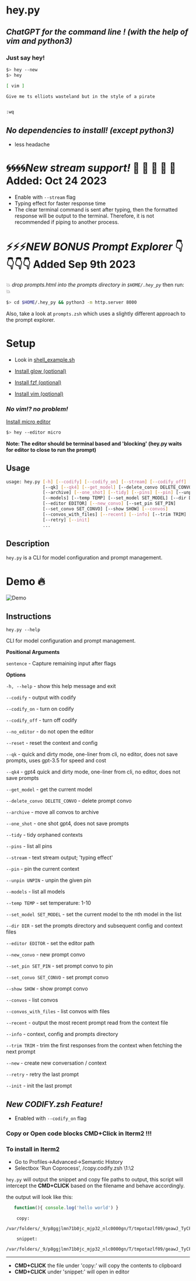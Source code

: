 # hey.py

## _ChatGPT for the command line ! (with the help of vim and python3)_

### Just say hey!

```sh
$> hey --new
$> hey

[ vim ]

Give me ts elliots wasteland but in the style of a pirate


:wq
```

## _No dependencies to install! (except python3)_

- less headache

# 🌀🌀🌀🌀*New stream support!* 🫶 🫶 🫶 🫶 🫶 Added: Oct 24 2023

- Enable with `--stream` flag
- Typing effect for faster response time
- The clear terminal command is sent after typing, then the formatted response will be output to the terminal. Therefore, it is not recommended if piping to another process.

# ⚡️⚡️⚡️️*NEW BONUS Prompt Explorer* 👇👇👇👇 Added Sep 9th 2023

💥 _drop prompts.html into the prompts directory in `$HOME/.hey_py`_
then run: 💥

```sh
$> cd $HOME/.hey_py && python3 -m http.server 8000
```

Also, take a look at `prompts.zsh` which uses a slightly different approach to the prompt explorer.

# Setup

- Look in [shell_example.sh](https://github.com/robby-robby/hey.py/blob/main/shell_example.sh)

- [Install glow (optional)](https://github.com/charmbracelet/glow)

- [Install fzf (optional)](https://github.com/junegunn/fzf)

- [Install vim (optional)](https://www.vim.org/download.php)

### _No vim!? no problem!_

[Install micro editor ](https://micro-editor.github.io/)

```sh
$> hey --editor micro
```

**Note: The editor should be terminal based and 'blocking' (hey.py waits for editor to close to run the prompt)**

## Usage

```sh
usage: hey.py [-h] [--codify] [--codify_on] [--stream] [--codify_off] [--no_editor] [--reset]
              [--qk] [--qk4] [--get_model] [--delete_convo DELETE_CONVO]
              [--archive] [--one_shot] [--tidy] [--pins] [--pin] [--unpin UNPIN]
              [--models] [--temp TEMP] [--set_model SET_MODEL] [--dir DIR]
              [--editor EDITOR] [--new_convo] [--set_pin SET_PIN]
              [--set_convo SET_CONVO] [--show SHOW] [--convos]
              [--convos_with_files] [--recent] [--info] [--trim TRIM] [--new]
              [--retry] [--init]
              ...
```

## Description

`hey.py` is a CLI for model configuration and prompt management.

# Demo 🔥

![Demo](https://github.com/robby-robby/hey.py/blob/demo/hey_demo.gif)

## Instructions

`hey.py --help`

CLI for model configuration and prompt management.

**Positional Arguments**

`sentence` - Capture remaining input after flags

**Options**

`-h, --help` - show this help message and exit

`--codify` - output with codify

`--codify_on` - turn on codify

`--codify_off` - turn off codify

`--no_editor` - do not open the editor

`--reset` - reset the context and config

`--qk` - quick and dirty mode, one-liner from cli, no editor, does not save prompts, uses gpt-3.5 for speed and cost

`--qk4` - gpt4 quick and dirty mode, one-liner from cli, no editor, does not save prompts

`--get_model` - get the current model

`--delete_convo DELETE_CONVO` - delete prompt convo

`--archive` - move all convos to archive

`--one_shot` - one shot gpt4, does not save prompts

`--tidy` - tidy orphaned contexts

`--pins` - list all pins

`--stream` - text stream output; 'typing effect'

`--pin` - pin the current context

`--unpin UNPIN` - unpin the given pin

`--models` - list all models

`--temp TEMP` - set temperature: 1-10

`--set_model SET_MODEL` - set the current model to the nth model in the list

`--dir DIR` - set the prompts directory and subsequent config and context files

`--editor EDITOR` - set the editor path

`--new_convo` - new prompt convo

`--set_pin SET_PIN` - set prompt convo to pin

`--set_convo SET_CONVO` - set prompt convo

`--show SHOW` - show prompt convo

`--convos` - list convos

`--convos_with_files` - list convos with files

`--recent` - output the most recent prompt read from the context file

`--info` - context, config and prompts directory

`--trim TRIM` - trim the first <n> responses from the context when fetching the next prompt

`--new` - create new conversation / context

`--retry` - retry the last prompt

`--init` - init the last prompt

## _New CODIFY.zsh Feature!_

- Enabled with `--codify_on` flag

### Copy or Open code blocks CMD+Click in Iterm2 !!!

### To install in Iterm2

- Go to Profiles->Advanced->Semantic History
- Selectbox 'Run Coprocess', <FULL FILE PATH OF THIS SHELLSCRIPT>/copy.codify.zsh \1:\2

`hey.py` will output the snippet and copy file paths to output, this script will intercept
the **CMD+CLICK** based on the filename and behave accordingly.

the output will look like this:

```js
   function(){ console.log('hello world') }
```

        copy:
        /var/folders/_9/p8ggjlmn71b0jc_mjp32_nlc0000gn/T/tmpotazlf09/geawJ_TyCFbv4r_dQFTaL4IJXDs40Rk4.hey_copy_codify.js

        snippet:
        /var/folders/_9/p8ggjlmn71b0jc_mjp32_nlc0000gn/T/tmpotazlf09/geawJ_TyCFbv4r_dQFTaL4IJXDs40Rk4.hey_snippet_codify.js

---

- **CMD+CLICK** the file under 'copy:' will copy the contents to clipboard
- **CMD+CLICK** under 'snippet:' will open in editor
